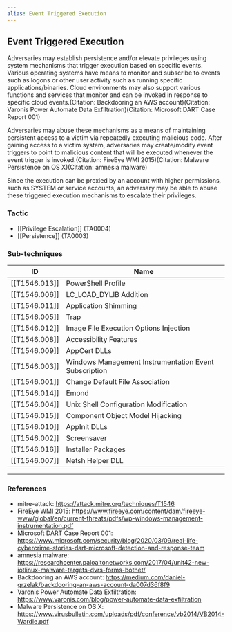 ```yaml
---
alias: Event Triggered Execution
---
```


## Event Triggered Execution

Adversaries may establish persistence and/or elevate privileges using system mechanisms that trigger execution based on specific events. Various operating systems have means to monitor and subscribe to events such as logons or other user activity such as running specific applications/binaries. Cloud environments may also support various functions and services that monitor and can be invoked in response to specific cloud events.(Citation: Backdooring an AWS account)(Citation: Varonis Power Automate Data Exfiltration)(Citation: Microsoft DART Case Report 001)

Adversaries may abuse these mechanisms as a means of maintaining persistent access to a victim via repeatedly executing malicious code. After gaining access to a victim system, adversaries may create/modify event triggers to point to malicious content that will be executed whenever the event trigger is invoked.(Citation: FireEye WMI 2015)(Citation: Malware Persistence on OS X)(Citation: amnesia malware)

Since the execution can be proxied by an account with higher permissions, such as SYSTEM or service accounts, an adversary may be able to abuse these triggered execution mechanisms to escalate their privileges. 


### Tactic

- [[Privilege Escalation]] (TA0004)
- [[Persistence]] (TA0003)

### Sub-techniques

| ID | Name |
| --- | --- |
| [[T1546.013]] | PowerShell Profile |
| [[T1546.006]] | LC_LOAD_DYLIB Addition |
| [[T1546.011]] | Application Shimming |
| [[T1546.005]] | Trap |
| [[T1546.012]] | Image File Execution Options Injection |
| [[T1546.008]] | Accessibility Features |
| [[T1546.009]] | AppCert DLLs |
| [[T1546.003]] | Windows Management Instrumentation Event Subscription |
| [[T1546.001]] | Change Default File Association |
| [[T1546.014]] | Emond |
| [[T1546.004]] | Unix Shell Configuration Modification |
| [[T1546.015]] | Component Object Model Hijacking |
| [[T1546.010]] | AppInit DLLs |
| [[T1546.002]] | Screensaver |
| [[T1546.016]] | Installer Packages |
| [[T1546.007]] | Netsh Helper DLL |


---
### References

- mitre-attack: https://attack.mitre.org/techniques/T1546
- FireEye WMI 2015: https://www.fireeye.com/content/dam/fireeye-www/global/en/current-threats/pdfs/wp-windows-management-instrumentation.pdf
- Microsoft DART Case Report 001: https://www.microsoft.com/security/blog/2020/03/09/real-life-cybercrime-stories-dart-microsoft-detection-and-response-team
- amnesia malware: https://researchcenter.paloaltonetworks.com/2017/04/unit42-new-iotlinux-malware-targets-dvrs-forms-botnet/
- Backdooring an AWS account: https://medium.com/daniel-grzelak/backdooring-an-aws-account-da007d36f8f9
- Varonis Power Automate Data Exfiltration: https://www.varonis.com/blog/power-automate-data-exfiltration
- Malware Persistence on OS X: https://www.virusbulletin.com/uploads/pdf/conference/vb2014/VB2014-Wardle.pdf
